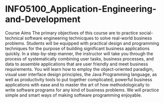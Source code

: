 # INFO5100_Application-Engineering-and-Development

Course Aims
The primary objectives of this course are to practice social-technical software engineering technicques to
solve real-world business problems. Students will be equipped with practical design and programming
techniques for the purpose of building significant business applications quickly. In a step-by-step manner,
the instructor will take you through the process of systematically combining user tasks, business
processes, and data to assemble applications that are user friendly and meet business requirements. You
will learn how to employ the object-oriented paradigm, visual user interface design principles, the Java
Programming language, as well as productivity tools to put together complicated, powerful business
applications with ease and to master the art of how methodologically to write software programs for any
kind of business problems. We will practice simple and smart ways of making software programming
enjoyable. 
